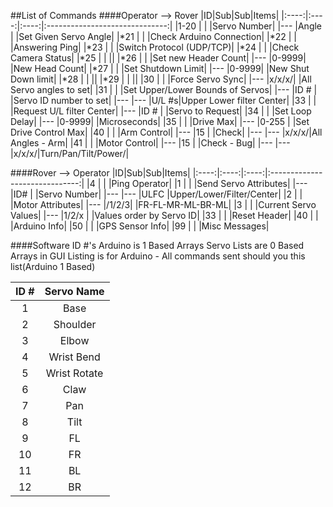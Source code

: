##List of Commands
####Operator --> Rover
|ID|Sub|Sub|Items|
|:----:|:----:|:----:|:------------------------------:|
|1-20  |      |      |Servo Number|
|---   |Angle |      |Set Given Servo Angle|
|*21   |      |      |Check Arduino Connection|
|*22   |      |      |Answering Ping|
|*23   |      |      |Switch Protocol (UDP/TCP)|
|*24   |      |      |Check Camera Status|
|*25   |      |      ||
|*26   |      |      |Set new Header Count|
|---   |0-9999|      |New Head Count|
|*27   |      |      |Set Shutdown Limit|
|---   |0-9999|      |New Shut Down limit|
|*28   |      |      ||
|*29   |      |      ||
|30    |      |      |Force Servo Sync|
|---   |x/x/x/|      |All Servo angles to set|
|31    |      |      |Set Upper/Lower Bounds of Servos|
|---   |ID #  |      |Servo ID number to set|
|---   |---   |U/L #s|Upper Lower filter Center|
|33    |      |      |Request U/L filter Center|
|---   |ID #  |      |Servo to Request|
|34    |      |      |Set Loop Delay|
|---   |0-9999|      |Microseconds|
|35    |      |      |Drive Max|
|---   |0-255 |      |Set Drive Control Max|
|40    |      |      |Arm Control|
|---   |15    |      |Check|
|---   |---   |x/x/x/|All Angles - Arm|
|41    |      |      |Motor Control|
|---   |15    |      |Check - Bug|
|---   |---   |x/x/x/|Turn/Pan/Tilt/Power/|



####Rover --> Operator
|ID|Sub|Sub|Items|
|:----:|:----:|:----:|:------------------------------:|
|4     |      |      |Ping Operator|
|1     |      |      |Send Servo Attributes|
|---   |ID#   |      |Servo Number|
|---   |---   |ULFC  |Upper/Lower/Filter/Center|
|2     |      |      |Motor Attributes|
|---   |/1/2/3|      |FR-FL-MR-ML-BR-ML|
|3     |      |      |Current Servo Values|
|---   |1/2/x |      |Values order by Servo ID|
|33    |      |      |Reset Header|
|40    |      |      |Arduino Info|
|50    |      |      |GPS Sensor Info|
|99    |      |      |Misc Messages|



####Software ID #'s
Arduino is 1 Based Arrays
Servo Lists are 0 Based Arrays in GUI
Listing is for Arduino - All commands sent should you this list(Arduino 1 Based)

|ID # | Servo Name |
|:---:|:----------:|
|1    |Base        |
|2    |Shoulder    |
|3    |Elbow       |
|4    |Wrist Bend  |
|5    |Wrist Rotate|
|6    |Claw        |
|7    |Pan         |
|8    |Tilt        |
|9    |FL          |
|10   |FR          |
|11   |BL          |
|12   |BR          |
